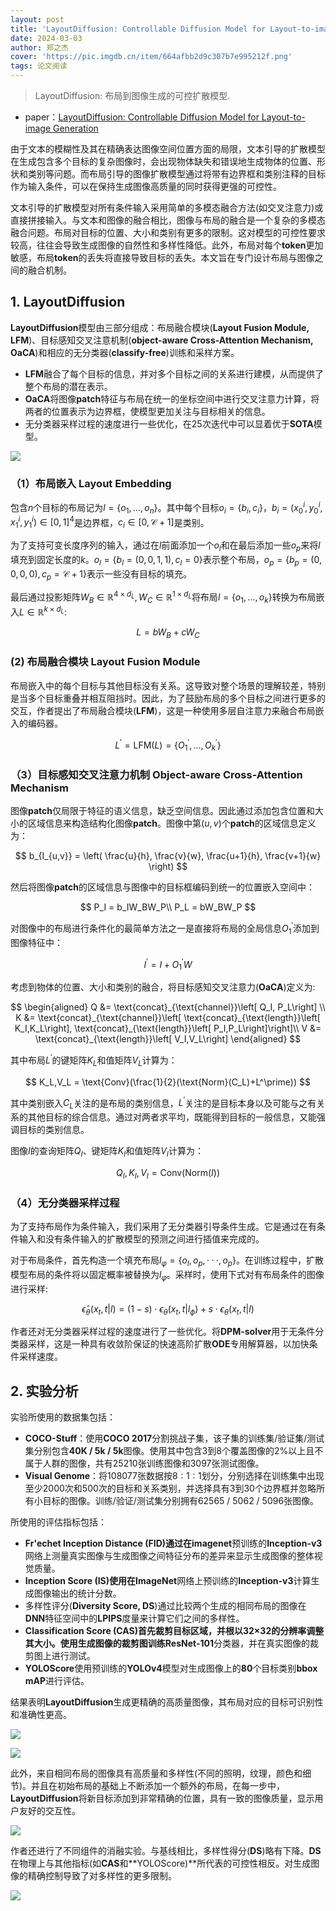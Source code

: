```yaml
---
layout: post
title: 'LayoutDiffusion: Controllable Diffusion Model for Layout-to-image Generation'
date: 2024-03-03
author: 郑之杰
cover: 'https://pic.imgdb.cn/item/664afbb2d9c307b7e995212f.png'
tags: 论文阅读
---
```


> LayoutDiffusion: 布局到图像生成的可控扩散模型.

- paper：[LayoutDiffusion: Controllable Diffusion Model for Layout-to-image Generation](https://arxiv.org/abs/2303.17189)

由于文本的模糊性及其在精确表达图像空间位置方面的局限，文本引导的扩散模型在生成包含多个目标的复杂图像时，会出现物体缺失和错误地生成物体的位置、形状和类别等问题。而布局引导的图像扩散模型通过将带有边界框和类别注释的目标作为输入条件，可以在保持生成图像高质量的同时获得更强的可控性。

文本引导的扩散模型对所有条件输入采用简单的多模态融合方法(如交叉注意力)或直接拼接输入。与文本和图像的融合相比，图像与布局的融合是一个复杂的多模态融合问题。布局对目标的位置、大小和类别有更多的限制。这对模型的可控性要求较高，往往会导致生成图像的自然性和多样性降低。此外，布局对每个**token**更加敏感，布局**token**的丢失将直接导致目标的丢失。本文旨在专门设计布局与图像之间的融合机制。

## 1. LayoutDiffusion

**LayoutDiffusion**模型由三部分组成：布局融合模块(**Layout Fusion Module, LFM**)、目标感知交叉注意机制(**object-aware Cross-Attention Mechanism, OaCA**)和相应的无分类器(**classify-free**)训练和采样方案。
- **LFM**融合了每个目标的信息，并对多个目标之间的关系进行建模，从而提供了整个布局的潜在表示。
- **OaCA**将图像**patch**特征与布局在统一的坐标空间中进行交叉注意力计算，将两者的位置表示为边界框，使模型更加关注与目标相关的信息。
- 无分类器采样过程的速度进行一些优化，在25次迭代中可以显着优于**SOTA**模型。

![](https://pic.imgdb.cn/item/6650509ed9c307b7e9623aba.png)

### （1）布局嵌入 Layout Embedding

包含$n$个目标的布局记为$l=\{o_1,...,o_n\}$。其中每个目标$o_i=\{b_i,c_i\}$，$b_i=(x_0^i,y_0^i,x_1^i,y_1^i)\in [0,1]^4$是边界框，$c_i\in [0, \mathcal{C}+1]$是类别。

为了支持可变长度序列的输入，通过在$l$前面添加一个$o_l$和在最后添加一些$o_p$来将$l$填充到固定长度的$k$。$o_l=\{b_l=(0,0,1,1),c_l=0\}$表示整个布局，$o_p=\{b_p=(0,0,0,0),c_p=\mathcal{C}+1\}$表示一些没有目标的填充。

最后通过投影矩阵$W_B\in \mathbb{R}^{4\times d_L},W_C\in \mathbb{R}^{1\times d_L}$将布局$l=\{o_1,...,o_k\}$转换为布局嵌入$L\in \mathbb{R}^{k\times d_L}$:

$$
L=bW_B+cW_C
$$

### (2) 布局融合模块 Layout Fusion Module

布局嵌入中的每个目标与其他目标没有关系。这导致对整个场景的理解较差，特别是当多个目标重叠并相互阻挡时。因此，为了鼓励布局的多个目标之间进行更多的交互，作者提出了布局融合模块(**LFM**)，这是一种使用多层自注意力来融合布局嵌入的编码器。

$$
L^\prime = \text{LFM}(L) = \{O_1^\prime,...,O_k^\prime\}
$$

### （3）目标感知交叉注意力机制 Object-aware Cross-Attention Mechanism

图像**patch**仅局限于特征的语义信息，缺乏空间信息。因此通过添加包含位置和大小的区域信息来构造结构化图像**patch**。图像中第$(u,v)$个**patch**的区域信息定义为：

$$
b_{I_{u,v}} = \left( \frac{u}{h}, \frac{v}{w}, \frac{u+1}{h}, \frac{v+1}{w} \right)
$$

然后将图像**patch**的区域信息与图像中的目标框编码到统一的位置嵌入空间中：

$$
P_I = b_IW_BW_P\\
P_L = bW_BW_P
$$

对图像中的布局进行条件化的最简单方法之一是直接将布局的全局信息$O_1^\prime$添加到图像特征中：

$$
I^\prime = I+O_1^\prime W
$$

考虑到物体的位置、大小和类别的融合，将目标感知交叉注意力(**OaCA**)定义为:

$$
\begin{aligned}
Q &= \text{concat}_{\text{channel}}\left[ Q_I, P_L\right] \\
K &= \text{concat}_{\text{channel}}\left[ \text{concat}_{\text{length}}\left[ K_I,K_L\right], \text{concat}_{\text{length}}\left[ P_I,P_L\right]\right]\\
V &= \text{concat}_{\text{length}}\left[ V_I,V_L\right]
\end{aligned}
$$

其中布局$L^\prime$的键矩阵$K_L$和值矩阵$V_L$计算为：

$$
K_L,V_L = \text{Conv}(\frac{1}{2}(\text{Norm}(C_L)+L^\prime))
$$

其中类别嵌入$C_L$关注的是布局的类别信息，$L^\prime$关注的是目标本身以及可能与之有关系的其他目标的综合信息。通过对两者求平均，既能得到目标的一般信息，又能强调目标的类别信息。

图像$I$的查询矩阵$Q_I$、键矩阵$K_I$和值矩阵$V_I$计算为：

$$
Q_I, K_I,V_I = \text{Conv}(\text{Norm}(I))
$$

### （4）无分类器采样过程

为了支持布局作为条件输入，我们采用了无分类器引导条件生成。它是通过在有条件输入和没有条件输入的扩散模型的预测之间进行插值来完成的。

对于布局条件，首先构造一个填充布局$l_φ = \{o_l, o_p,···,o_p\}$。在训练过程中，扩散模型布局的条件将以固定概率被替换为$l_φ$。采样时，使用下式对有布局条件的图像进行采样:

$$
\hat{\epsilon}_\theta (x_t,t|l) = (1-s)\cdot \epsilon_\theta (x_t,t|l_\phi) + s\cdot \epsilon_\theta (x_t,t|l)
$$

作者还对无分类器采样过程的速度进行了一些优化。将**DPM-solver**用于无条件分类器采样，这是一种具有收敛阶保证的快速高阶扩散**ODE**专用解算器，以加快条件采样速度。

## 2. 实验分析

实验所使用的数据集包括：
- **COCO-Stuff**：使用**COCO 2017**分割挑战子集，该子集的训练集/验证集/测试集分别包含**40K / 5k / 5k**图像。使用其中包含3到8个覆盖图像的$2\%$以上且不属于人群的图像，共有25210张训练图像和3097张测试图像。
- **Visual Genome**：将108077张数据按$8:1:1$划分，分别选择在训练集中出现至少2000次和500次的目标和关系类别，并选择具有3到30个边界框并忽略所有小目标的图像。训练/验证/测试集分别拥有62565 / 5062 / 5096张图像。

所使用的评估指标包括：
- **Fr'echet Inception Distance (FID)**通过在**imagenet**预训练的**Inception-v3**网络上测量真实图像与生成图像之间特征分布的差异来显示生成图像的整体视觉质量。
- **Inception Score (IS)**使用在**ImageNet**网络上预训练的**Inception-v3**计算生成图像输出的统计分数。
- 多样性评分(**Diversity Score, DS**)通过比较两个生成的相同布局的图像在**DNN**特征空间中的**LPIPS**度量来计算它们之间的多样性。
- **Classification Score (CAS)**首先裁剪目标区域，并根以32×32的分辨率调整其大小。使用生成图像的裁剪图训练**ResNet-101**分类器，并在真实图像的裁剪图上进行测试。
- **YOLOScore**使用预训练的**YOLOv4**模型对生成图像上的**80**个目标类别**bbox mAP**进行评估。

结果表明**LayoutDiffusion**生成更精确的高质量图像，其布局对应的目标可识别性和准确性更高。

![](https://pic.imgdb.cn/item/665060c3d9c307b7e973623b.png)

![](https://pic.imgdb.cn/item/6650603fd9c307b7e972f0ff.png)

此外，来自相同布局的图像具有高质量和多样性(不同的照明，纹理，颜色和细节)。并且在初始布局的基础上不断添加一个额外的布局，在每一步中，**LayoutDiffusion**将新目标添加到非常精确的位置，具有一致的图像质量，显示用户友好的交互性。

![](https://pic.imgdb.cn/item/6650609bd9c307b7e9733d41.png)

作者还进行了不同组件的消融实验。与基线相比，多样性得分(**DS**)略有下降。**DS**在物理上与其他指标(如**CAS**和**YOLOScore)**所代表的可控性相反。对生成图像的精确控制导致了对多样性的更多限制。

![](https://pic.imgdb.cn/item/6650613dd9c307b7e973c991.png)

